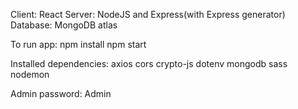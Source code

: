 Client: React
Server: NodeJS and Express(with Express generator)
Database: MongoDB atlas


To run app:
npm install
npm start

Installed dependencies:
axios
cors
crypto-js
dotenv
mongodb
sass
nodemon

Admin password: Admin
